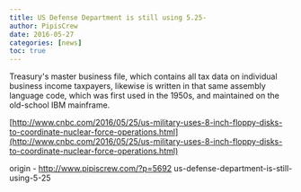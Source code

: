 ```yaml
---
title: US Defense Department is still using 5.25-
author: PipisCrew
date: 2016-05-27
categories: [news]
toc: true
---
```


Treasury's master business file, which contains all tax data on individual business income taxpayers, likewise is written in that same assembly language code, which was first used in the 1950s, and maintained on the old-school IBM mainframe.

[http://www.cnbc.com/2016/05/25/us-military-uses-8-inch-floppy-disks-to-coordinate-nuclear-force-operations.html](http://www.cnbc.com/2016/05/25/us-military-uses-8-inch-floppy-disks-to-coordinate-nuclear-force-operations.html)

origin - http://www.pipiscrew.com/?p=5692 us-defense-department-is-still-using-5-25